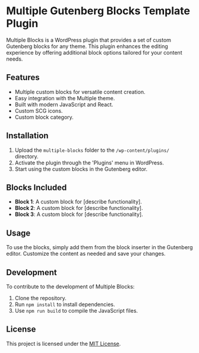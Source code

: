 # Multiple Gutenberg Blocks Template Plugin 

Multiple Blocks is a WordPress plugin that provides a set of custom Gutenberg blocks for any theme. This plugin enhances the editing experience by offering additional block options tailored for your content needs.

## Features

- Multiple custom blocks for versatile content creation.
- Easy integration with the Multiple theme.
- Built with modern JavaScript and React.
- Custom SCG icons.
- Custom block category.

## Installation

1. Upload the `multiple-blocks` folder to the `/wp-content/plugins/` directory.
2. Activate the plugin through the 'Plugins' menu in WordPress.
3. Start using the custom blocks in the Gutenberg editor.

## Blocks Included

- **Block 1**: A custom block for [describe functionality].
- **Block 2**: A custom block for [describe functionality].
- **Block 3**: A custom block for [describe functionality].

## Usage

To use the blocks, simply add them from the block inserter in the Gutenberg editor. Customize the content as needed and save your changes.

## Development

To contribute to the development of Multiple Blocks:

1. Clone the repository.
2. Run `npm install` to install dependencies.
3. Use `npm run build` to compile the JavaScript files.

## License

This project is licensed under the [MIT License](LICENSE).
